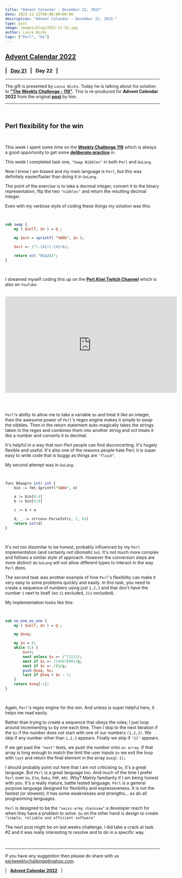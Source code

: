```yaml
---
title: "Advent Calendar - December 22, 2022"
date: 2022-12-22T00:00:00+00:00
description: "Advent Calendar - December 22, 2022."
type: post
image: images/blog/2022-12-22.jpg
author: Lance Wicks
tags: ["Perl", "Go"]
---
```


## [**Advent Calendar 2022**](/blog/advent-calendar-2022)
### | &nbsp; [**Day 21**](/blog/advent-calendar-2022-12-21) &nbsp; | &nbsp; **Day 22** &nbsp; |
***

The gift is presented by `Lance Wicks`. Today he is talking about his solution to [**"The Weekly Challenge - 119"**](/blog/perl-weekly-challenge-119). This is re-produced for **Advent Calendar 2022** from the original [**post**](https://perl.kiwi/tales/2021/07/04/perl-flexibility-for-the-win) by him.

***
<br>

## Perl flexibility for the win

<br>

This week I spent some time on the [**Weekly Challenge 119**](https://theweeklychallenge.org/blog/perl-weekly-challenge-119) which is always a good opportunity to get some [**deliberate practice**](https://www.sciencedirect.com/topics/psychology/deliberate-practice) in.

This week I completed task one, `"Swap Nibbles"` in both `Perl` and `GoLang`.

Now I know I am biased and my main language is `Perl`, but this was definitely easier/faster than doing it in `GoLang`.

The point of the exercise is to take a decimal integer, convert it to the binary representation, flip the two `"nibbles"` and return the resulting decimal integer.

Even with my verbose style of coding these things my solution was this:

<br>

```perl
sub swap {
    my ( $self, $n ) = @_;

    my $oct = sprintf( "%08b", $n );

    $oct =~ /^(.{4})(.{4})$/;

    return oct "0b$2$1";
}
```

<br>

I streamed myself coding this up on the [**Perl.Kiwi Twitch Channel**](https://perl.kiwi/tales/2021/07/04/perl-flexibility-for-the-win) which is also on `YouTube`:

<br>

<iframe width="560" height="315" src="https://www.youtube.com/embed/nWFeR6XfbBs" frameborder="0" allow="accelerometer; autoplay; encrypted-media; gyroscope; picture-in-picture" allowfullscreen></iframe>

<br><br>

`Perl`'s ability to allow me to take a variable `$n` and treat it like an integer, then the awesome power of `Perl`'s regex engine makes it simple to swap the nibbles. Then in the return statement auto-magically takes the strings taken in the regex and combines them into another string and oct treats it like a number and converts it to decimal.

It's helpful in a way that non-Perl people can find disconcerting. It's hugely flexible and useful. It's also one of the reasons people hate Perl; it is super easy to write code that is buggy as things are `"fluid"`.

My second attempt was in `GoLang`:

<br>

```perl
func NSwap(n int) int {
    bin := fmt.Sprintf("%08b", n)

    a := bin[0:4]
    b := bin[4:8]

    c := b + a

    d, _ := strconv.ParseInt(c, 2, 64)
    return int(d)
}
```

<br>

It's not too dissimilar to be honest, probably influenced by my `Perl` implementation (and certainly not idiomatic `Go`). It's not much more complex and follows a similar style of approach. However the conversion steps are more distinct as `GoLang` will not allow different types to interact in the way `Perl` does.

The second task was another example of how `Perl`'s flexibility can make it very easy to solve problems quickly and easily. In this task, you need to create a sequence of numbers using just `1,2,3` and that don't have the number `1` next to itself (so `11` excluded, `211` excluded).

My implementation looks like this:

<br>

```perl
sub no_one_on_one {
    my ( $self, $n ) = @_;

    my @seq;

    my $x = 0;
    while (1) {
        $x++;
        next unless $x =~ /^[123]/;
        next if $x =~ /[4567890]/g;
        next if $x =~ /11/g;
        push @seq, $x;
        last if @seq > $n - 1;
    }
    return $seq[-1];
}
```

<br>

Again, `Perl`'s regex engine for the win. And unless is super helpful here, it helps me read easily.

Rather than trying to create a sequence that obeys the rules; I just loop around incrementing `$x` by one each time. Then I skip to the next iteration if the `$x` if the number does not start with one of our numbers `(1,2,3)`. We skip if any number other than `1,2,3` appears. Finally we skip if `"11"` appears.

If we get past the `"next"` tests, we push the number onto `an array`. If that array is long enough to match the limit the user inputs `$n` we exit the loop with `last` and return the final element in the array `$seq[-1];`

I should probably point out here that I am not criticising `Go`, it's a great language. But `Perl` is a great language too. And much of the time I prefer `Perl` over `Go`, `Elm`, `Raku`, `PHP`, etc. Why? Mainly familiarity if I am being honest with you. It's a really mature, battle tested language. `Perl` is a general purpose language designed for flexibility and expressiveness. It is not the fastest (or slowest); it has some weaknesses and strengths... as do all programming languages.

`Perl` is designed to be the `"swiss-army chainsaw"` a developer reach for when they have a problem to solve. `Go` on the other hand is design to create `"simple, reliable and efficient software"`

The next post might be on last weeks challenge, I did take a crack at task #2 and it was really interesting to resolve and to do in a specific way.

<br>

***

If you have any suggestion then please do share with us <perlweeklychallenge@yahoo.com>.

| &nbsp; [**Advent Calendar 2022**](/blog/advent-calendar-2022) &nbsp; |
